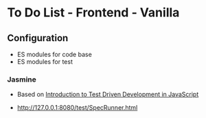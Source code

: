 # To Do List - Frontend - Vanilla

## Configuration

- ES modules for code base
- ES modules for test

### Jasmine

- Based on [Introduction to Test Driven Development in JavaScript](https://www.pluralsight.com/guides/introduction-to-test-driven-development-in-javascript)

- http://127.0.0.1:8080/test/SpecRunner.html